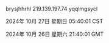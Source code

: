 brysjhhrhl 219.139.197.74 yqqlmgsycl

2024年 10月 27日 星期日 05:40:01 CST

2024年 10月 26日 星期六 21:40:01 GMT
